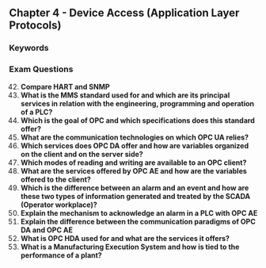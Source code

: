 ## Chapter 4 - Device Access (Application Layer Protocols)

### Keywords

### Exam Questions

42. **Compare HART and SNMP**
43. **What is the MMS standard used for and which are its principal services in relation with the engineering, programming and operation of a PLC?**
44. **Which is the goal of OPC and which specifications does this standard offer?**
45. **What are the communication technologies on which OPC UA relies?**
46. **Which services does OPC DA offer and how are variables organized on the client and on the server side?**
47. **Which modes of reading and writing are available to an OPC client?**
48. **What are the services offered by OPC AE and how are the variables offered to the client?**
49. **Which is the difference between an alarm and an event and how are these two types of information generated and treated by the SCADA (Operator workplace)?**
50. **Explain the mechanism to acknowledge an alarm in a PLC with OPC AE**
51. **Explain the difference between the communication paradigms of OPC DA and OPC AE**
52. **What is OPC HDA used for and what are the services it offers?**
53. **What is a Manufacturing Execution System and how is tied to the performance of a plant?**


